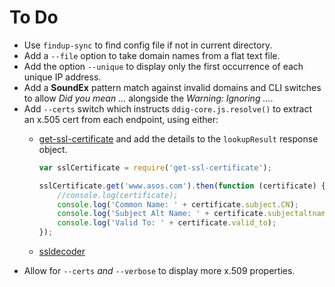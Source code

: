 # To Do

* Use `findup-sync` to find config file if not in current directory.
* Add a `--file` option to take domain names from a flat text file.
* Add the option `--unique` to display only the first occurrence of each unique IP address.
* Add a **SoundEx** pattern match against invalid domains and CLI switches to allow *Did you mean ...* alongside the *Warning: Ignoring ...*.
* Add `--certs` switch which instructs `ddig-core.js.resolve()` to extract an x.505 cert from each endpoint, using either:
  * [get-ssl-certificate](https://www.npmjs.com/package/get-ssl-certificate) and add the details to the `lookupResult` response object.

    ```javascript
    var sslCertificate = require('get-ssl-certificate');

    sslCertificate.get('www.asos.com').then(function (certificate) {
        //console.log(certificate);
        console.log('Common Name: ' + certificate.subject.CN);
        console.log('Subject Alt Name: ' + certificate.subjectaltname);
        console.log('Valid To: ' + certificate.valid_to);
    });
    ```

  * [ssldecoder](https://www.npmjs.com/package/ssldecoder)
* Allow for `--certs` *and* `--verbose` to display more x.509 properties.
